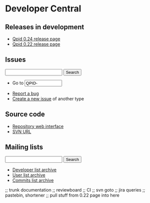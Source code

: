 # Developer Central

## Releases in development

 - [Qpid 0.24 release page](https://cwiki.apache.org/qpid/024-release.html)
 - [Qpid 0.22 release page](https://cwiki.apache.org/qpid/022-release.html)

## Issues

<form id="jira-search-form" action="?" method="post">
  <input name="text" type="text"/>
  <button type="submit">Search</button>
</form>

 - <form id="jira-goto-form" action="?" method="get">Go to <input name="jira" size="12" value="QPID-"/></form>
 - [Report a bug](https://issues.apache.org/jira/secure/CreateIssue.jspa?pid=12310520&amp;issuetype=1&amp;priority=3)
 - [Create a new issue](https://issues.apache.org/jira/secure/CreateIssue.jspa?pid=12310520) of another type

## Source code

 - [Repository web interface](http://svn.apache.org/viewvc/qpid/trunk/qpid)
 - [SVN URL](https://svn.apache.org/repos/asf/qpid/trunk/qpid)

## Mailing lists

<form action="http://qpid.2158936.n2.nabble.com/template/NamlServlet.jtp" method="get">
  <input type="hidden" name="macro" value="search_page"/>
  <input type="hidden" name="node" value="7106518"/>
  <input type="text" name="query"/>
  <button type="submit">Search</button>
</form>

 - [Developer list archive](http://qpid.2158936.n2.nabble.com/Apache-Qpid-developers-f7254403.html)
 - [User list archive](http://qpid.2158936.n2.nabble.com/Apache-Qpid-users-f2158936.html)
 - [Commits list archive](http://qpid.2158936.n2.nabble.com/Apache-Qpid-commits-f7106555.html)

;; trunk documentation
;; reviewboard
;; CI
;; svn goto
;; jira queries
;; pastebin, shortener
;; pull stuff from 0.22 page into here
